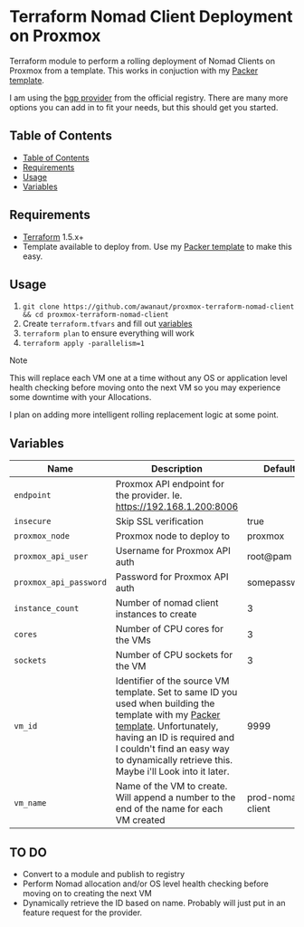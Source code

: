 # Terraform Nomad Client Deployment on Proxmox

Terraform module to perform a rolling deployment of Nomad Clients on Proxmox from a template. This works in conjuction with my [Packer template](https://github.com/awanaut/proxmox-nomad-packer-template).

I am using the [bgp provider](https://registry.terraform.io/providers/bpg/proxmox/latest/docs) from the official registry. There are many more options you can add in to fit your needs, but this should get you started.

## Table of Contents

<!-- TOC -->
  * [Table of Contents](#table-of-contents)
  * [Requirements](#requirements)
  * [Usage](#usage)
  * [Variables](#variables)
<!-- TOC -->

## Requirements

- [Terraform](https://developer.hashicorp.com/terraform) 1.5.x+
- Template available to deploy from. Use my [Packer template](https://github.com/awanaut/proxmox-nomad-packer-template) to make this easy.


## Usage
1. ```git clone https://github.com/awanaut/proxmox-terraform-nomad-client && cd proxmox-terraform-nomad-client```
2. Create `terraform.tfvars` and fill out [variables](https://developer.hashicorp.com/terraform/language/values/variables#variable-definitions-tfvars-files)
3. `terraform plan` to ensure everything will work
4. `terraform apply -parallelism=1`

> [!NOTE]
> This will replace each VM one at a time without any OS or application level health checking before moving onto the next VM so you may experience some downtime with your Allocations.
>
> I plan on adding more intelligent rolling replacement logic at some point. 

## Variables

<!-- Include information on the variables from your pack -->
| Name  | Description   | Default |
| ---------------------------------------- | -------------------------------------------------------------------------------------------------------------------------------------- | ------- |
| `endpoint`| Proxmox API endpoint for the provider. Ie. https://192.168.1.200:8006 | |
| `insecure` | Skip SSL verification | true |
| `proxmox_node` | Proxmox node to deploy to | proxmox |
| `proxmox_api_user` |  Username for Proxmox API auth | root@pam |
|`proxmox_api_password`| Password for Proxmox API auth | somepassword |
| `instance_count`| Number of nomad client instances to create | 3 |
|`cores` | Number of CPU cores for the VMs | 3 |
| `sockets` | Number of CPU sockets for the VM| 3 |
| `vm_id` | Identifier of the source VM template. Set to same ID you used when building the template with my [Packer template](https://github.com/awanaut/proxmox-nomad-packer-template). Unfortunately, having an ID is required and I couldn't find an easy way to dynamically retrieve this. Maybe i'll Look into it later. | 9999 |
| `vm_name` | Name of the VM to create. Will append a number to the end of the name for each VM created | prod-nomad-client |

## TO DO
- Convert to a module and publish to registry
- Perform Nomad allocation and/or OS level health checking before moving on to creating the next VM
- Dynamically retrieve the ID based on name. Probably will just put in an feature request for the provider.
